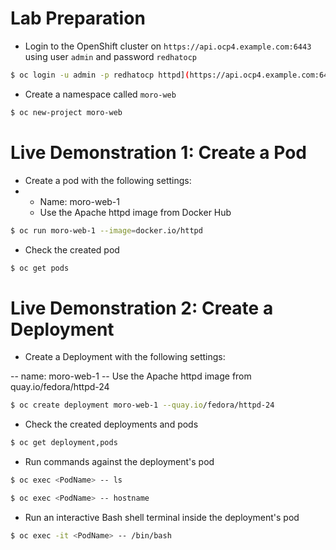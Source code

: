 # Lab Preparation

- Login to the OpenShift cluster on `https://api.ocp4.example.com:6443` using user `admin` and password `redhatocp`

```bash
$ oc login -u admin -p redhatocp httpd](https://api.ocp4.example.com:6443
```

- Create a namespace called `moro-web`

```bash
$ oc new-project moro-web
```

# Live Demonstration 1: Create a Pod 

- Create a pod with the following settings:
- 
    - Name: moro-web-1
    - Use the Apache httpd image from Docker Hub

```bash
$ oc run moro-web-1 --image=docker.io/httpd
```

- Check the created pod
  
```bash
$ oc get pods
```


# Live Demonstration 2: Create a Deployment

- Create a Deployment with the following settings:

-- name: moro-web-1
-- Use the Apache httpd image from quay.io/fedora/httpd-24 

```bash
$ oc create deployment moro-web-1 --quay.io/fedora/httpd-24
```

- Check the created deployments and pods
  
```bash
$ oc get deployment,pods
```

- Run commands against the deployment's pod
  
```bash
$ oc exec <PodName> -- ls
```

```bash
$ oc exec <PodName> -- hostname
```

- Run an interactive Bash shell terminal inside the deployment's pod
  
```bash
$ oc exec -it <PodName> -- /bin/bash
```

